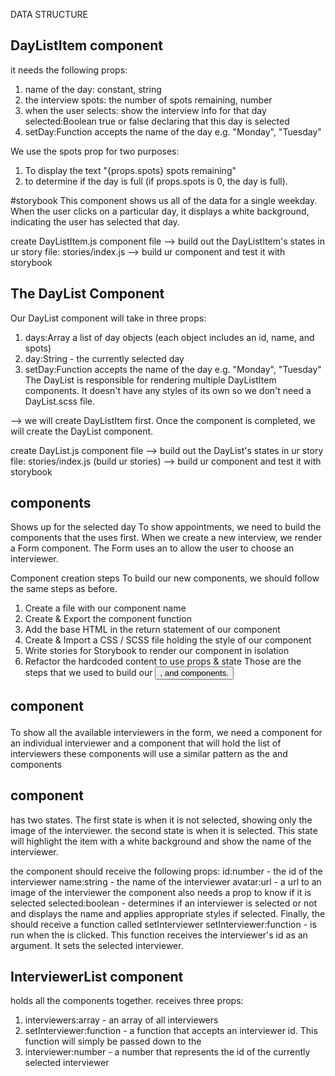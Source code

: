 DATA STRUCTURE
## DayListItem component
it needs the following props:
1. name of the day: constant, string
2. the interview spots: the number of spots remaining, number
3. when the user selects: show the interview info for that day
  selected:Boolean true or false declaring that this day is selected
4. setDay:Function 
  accepts the name of the day e.g. "Monday", "Tuesday"
  
  We use the spots prop for two purposes:
1. To display the text "{props.spots} spots remaining" 
2. to determine if the day is full (if props.spots is 0, the day is full).

  #storybook
  This component shows us all of the data for a single weekday. 
  When the user clicks on a particular day, it displays a white background, indicating the user has selected that day.

create DayListItem.js component file 
--> build out the DayListItem's states in ur story file: stories/index.js
--> build ur component and test it with storybook

## The DayList Component
Our DayList component will take in three props:
1. days:Array 
  a list of day objects (each object includes an id, name, and spots)
2. day:String - the currently selected day
3. setDay:Function 
  accepts the name of the day e.g. "Monday", "Tuesday"
The DayList is responsible for rendering multiple DayListItem components. 
It doesn't have any styles of its own so we don't need a DayList.scss file.

--> we will create DayListItem first. Once the component is completed, we will create the DayList component.

create DayList.js component file 
--> build out the DayList's states in ur story file: stories/index.js (build ur stories)
--> build ur component and test it with storybook

## <Appointment> components 
  Shows up for the selected day
  To show appointments, we need to build the components that the <Appointment> uses first. 
    When we create a new interview, we render a Form component. The Form uses an <InterviewerList> to allow the user to choose an interviewer.

Component creation steps
  To build our new components, we should follow the same steps as before.
1. Create a file with our component name
2. Create & Export the component function
3. Add the base HTML in the return statement of our component
4. Create & Import a CSS / SCSS file holding the style of our component
5. Write stories for Storybook to render our component in isolation
6. Refactor the hardcoded content to use props & state
Those are the steps that we used to build our <Button>, <DayListItem> and <DayList> components.

## <form> component
  To show all the available interviewers in the form, we need a component for an individual interviewer and a component that will hold the list of interviewers
  these components will use a similar pattern as the <DayList> and <DayListItem> components

## <InterviewerListItem> component 
  has two states. 
    The first state is when it is not selected, showing only the image of the interviewer. 
    the second state is when it is selected. This state will highlight the item with a white background and show the name of the interviewer.
  
  the component should receive the following props:
    id:number - the id of the interviewer
    name:string - the name of the interviewer
    avatar:url - a url to an image of the interviewer
  the component also needs a prop to know if it is selected
    selected:boolean - determines if an interviewer is selected or not and displays the name and applies appropriate styles if selected.
  Finally, the <InterviewerListItem> should receive a function called setInterviewer
    setInterviewer:function - is run when the <InterviewerListItem> is clicked. This function receives the interviewer's id as an argument. It sets the selected interviewer.

## InterviewerList  component 
  holds all the <InterviewerListItem> components together.
  receives three props:
  1. interviewers:array - an array of all interviewers
  2. setInterviewer:function - a function that accepts an interviewer id. This function will simply be passed down to the <InterviewerListItem>
  3. interviewer:number - a number that represents the id of the currently selected interviewer




